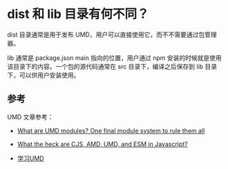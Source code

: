 # dist 和 lib 目录有何不同？

dist 目录通常是用于发布 UMD，用户可以直接使用它，而不不需要通过包管理器。

lib 通常是 package.json main 指向的位置，用户通过 npm 安装的时候就是使用该目录下的内容。一个包的源代码通常在 src 目录下，编译之后保存到 lib 目录下，可以供用户安装使用。


## 参考

UMD 文章参考：

- [What are UMD modules? One final module system to rule them all](https://jameshfisher.com/2020/10/04/what-are-umd-modules/)

- [What the heck are CJS, AMD, UMD, and ESM in Javascript?](https://dev.to/iggredible/what-the-heck-are-cjs-amd-umd-and-esm-ikm)

- [学习UMD](https://github.com/cumt-robin/umd-learning)


